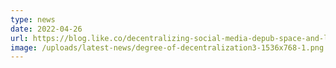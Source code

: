 ```yaml
---
type: news
date: 2022-04-26
url: https://blog.like.co/decentralizing-social-media-depub-space-and-liker-social-likecoin-update/
image: /uploads/latest-news/degree-of-decentralization3-1536x768-1.png
---
```

